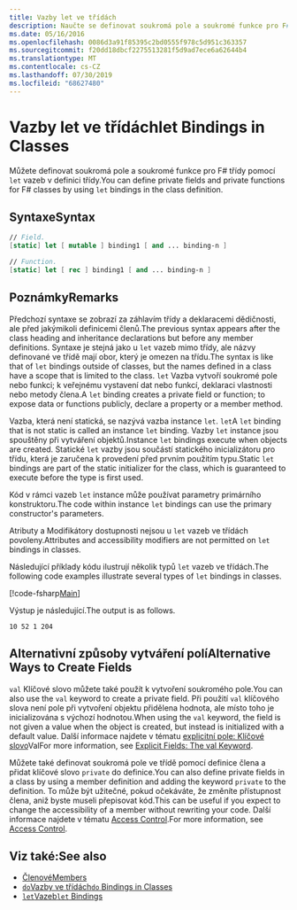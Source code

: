```yaml
---
title: Vazby let ve třídách
description: Naučte se definovat soukromá pole a soukromé funkce pro F# třídy pomocí vazeb let v definici třídy.
ms.date: 05/16/2016
ms.openlocfilehash: 0086d3a91f85395c2bd0555f978c5d951c363357
ms.sourcegitcommit: f20dd18dbcf2275513281f5d9ad7ece6a62644b4
ms.translationtype: MT
ms.contentlocale: cs-CZ
ms.lasthandoff: 07/30/2019
ms.locfileid: "68627480"
---
```

# <a name="let-bindings-in-classes"></a><span data-ttu-id="d341d-103">Vazby let ve třídách</span><span class="sxs-lookup"><span data-stu-id="d341d-103">let Bindings in Classes</span></span>

<span data-ttu-id="d341d-104">Můžete definovat soukromá pole a soukromé funkce pro F# třídy pomocí `let` vazeb v definici třídy.</span><span class="sxs-lookup"><span data-stu-id="d341d-104">You can define private fields and private functions for F# classes by using `let` bindings in the class definition.</span></span>

## <a name="syntax"></a><span data-ttu-id="d341d-105">Syntaxe</span><span class="sxs-lookup"><span data-stu-id="d341d-105">Syntax</span></span>

```fsharp
// Field.
[static] let [ mutable ] binding1 [ and ... binding-n ]

// Function.
[static] let [ rec ] binding1 [ and ... binding-n ]
```

## <a name="remarks"></a><span data-ttu-id="d341d-106">Poznámky</span><span class="sxs-lookup"><span data-stu-id="d341d-106">Remarks</span></span>

<span data-ttu-id="d341d-107">Předchozí syntaxe se zobrazí za záhlavím třídy a deklaracemi dědičnosti, ale před jakýmikoli definicemi členů.</span><span class="sxs-lookup"><span data-stu-id="d341d-107">The previous syntax appears after the class heading and inheritance declarations but before any member definitions.</span></span> <span data-ttu-id="d341d-108">Syntaxe je stejná jako u `let` vazeb mimo třídy, ale názvy definované ve třídě mají obor, který je omezen na třídu.</span><span class="sxs-lookup"><span data-stu-id="d341d-108">The syntax is like that of `let` bindings outside of classes, but the names defined in a class have a scope that is limited to the class.</span></span> <span data-ttu-id="d341d-109">`let` Vazba vytvoří soukromé pole nebo funkci; k veřejnému vystavení dat nebo funkcí, deklaraci vlastnosti nebo metody člena.</span><span class="sxs-lookup"><span data-stu-id="d341d-109">A `let` binding creates a private field or function; to expose data or functions publicly, declare a property or a member method.</span></span>

<span data-ttu-id="d341d-110">Vazba, která není statická, se nazývá vazba instance `let`. `let`</span><span class="sxs-lookup"><span data-stu-id="d341d-110">A `let` binding that is not static is called an instance `let` binding.</span></span> <span data-ttu-id="d341d-111">Vazby `let` instance jsou spouštěny při vytváření objektů.</span><span class="sxs-lookup"><span data-stu-id="d341d-111">Instance `let` bindings execute when objects are created.</span></span> <span data-ttu-id="d341d-112">Statické `let` vazby jsou součástí statického inicializátoru pro třídu, která je zaručena k provedení před prvním použitím typu.</span><span class="sxs-lookup"><span data-stu-id="d341d-112">Static `let` bindings are part of the static initializer for the class, which is guaranteed to execute before the type is first used.</span></span>

<span data-ttu-id="d341d-113">Kód v rámci vazeb `let` instance může používat parametry primárního konstruktoru.</span><span class="sxs-lookup"><span data-stu-id="d341d-113">The code within instance `let` bindings can use the primary constructor's parameters.</span></span>

<span data-ttu-id="d341d-114">Atributy a Modifikátory dostupnosti nejsou u `let` vazeb ve třídách povoleny.</span><span class="sxs-lookup"><span data-stu-id="d341d-114">Attributes and accessibility modifiers are not permitted on `let` bindings in classes.</span></span>

<span data-ttu-id="d341d-115">Následující příklady kódu ilustrují několik typů `let` vazeb ve třídách.</span><span class="sxs-lookup"><span data-stu-id="d341d-115">The following code examples illustrate several types of `let` bindings in classes.</span></span>

[!code-fsharp[Main](~/samples/snippets/fsharp/lang-ref-1/snippet3001.fs)]

<span data-ttu-id="d341d-116">Výstup je následující.</span><span class="sxs-lookup"><span data-stu-id="d341d-116">The output is as follows.</span></span>

```
10 52 1 204
```

## <a name="alternative-ways-to-create-fields"></a><span data-ttu-id="d341d-117">Alternativní způsoby vytváření polí</span><span class="sxs-lookup"><span data-stu-id="d341d-117">Alternative Ways to Create Fields</span></span>

<span data-ttu-id="d341d-118">`val` Klíčové slovo můžete také použít k vytvoření soukromého pole.</span><span class="sxs-lookup"><span data-stu-id="d341d-118">You can also use the `val` keyword to create a private field.</span></span> <span data-ttu-id="d341d-119">Při použití `val` klíčového slova není pole při vytvoření objektu přidělena hodnota, ale místo toho je inicializována s výchozí hodnotou.</span><span class="sxs-lookup"><span data-stu-id="d341d-119">When using the `val` keyword, the field is not given a value when the object is created, but instead is initialized with a default value.</span></span> <span data-ttu-id="d341d-120">Další informace najdete v tématu [explicitní pole: Klíčové slovo](explicit-fields-the-val-keyword.md)Val</span><span class="sxs-lookup"><span data-stu-id="d341d-120">For more information, see [Explicit Fields: The val Keyword](explicit-fields-the-val-keyword.md).</span></span>

<span data-ttu-id="d341d-121">Můžete také definovat soukromá pole ve třídě pomocí definice člena a přidat klíčové slovo `private` do definice.</span><span class="sxs-lookup"><span data-stu-id="d341d-121">You can also define private fields in a class by using a member definition and adding the keyword `private` to the definition.</span></span> <span data-ttu-id="d341d-122">To může být užitečné, pokud očekáváte, že změníte přístupnost člena, aniž byste museli přepisovat kód.</span><span class="sxs-lookup"><span data-stu-id="d341d-122">This can be useful if you expect to change the accessibility of a member without rewriting your code.</span></span> <span data-ttu-id="d341d-123">Další informace najdete v tématu [Access Control](../access-control.md).</span><span class="sxs-lookup"><span data-stu-id="d341d-123">For more information, see [Access Control](../access-control.md).</span></span>

## <a name="see-also"></a><span data-ttu-id="d341d-124">Viz také:</span><span class="sxs-lookup"><span data-stu-id="d341d-124">See also</span></span>

- [<span data-ttu-id="d341d-125">Členové</span><span class="sxs-lookup"><span data-stu-id="d341d-125">Members</span></span>](index.md)
- [<span data-ttu-id="d341d-126">`do`Vazby ve třídách</span><span class="sxs-lookup"><span data-stu-id="d341d-126">`do` Bindings in Classes</span></span>](do-bindings-in-classes.md)
- [<span data-ttu-id="d341d-127">`let`Vazeb</span><span class="sxs-lookup"><span data-stu-id="d341d-127">`let` Bindings</span></span>](../functions/let-bindings.md)
